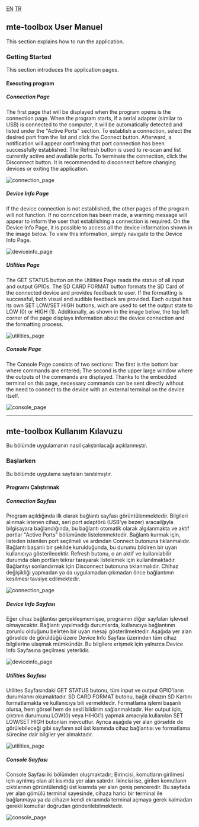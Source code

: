 [EN](mte-toolbox-user-manuel)
[TR](mte-toolbox-kullanim-kilavuzu)

## mte-toolbox User Manuel

This section explains how to run the application.

### Getting Started 
This section introduces the application pages.

#### Executing program

##### Connection Page 
The first page that will be displayed when the program opens is the connection page. When the program starts, if a serial adapter (similar to USB) is connected to the computer, it will be automatically detected and listed under the "Active Ports" section.
To establish a connection, select the desired port from the list and click the Connect button. Afterward, a notification will appear confirming that port connection has been successfully established.
The Refresh button is used to re-scan and list currently active and available ports.
To terminate the connection, click the Disconnect button. It is recommended to disconnect before changing devices or exiting the application.

![connection_page](https://github.com/user-attachments/assets/8da2219e-da7f-4d08-99e3-157ae41ff0e1)

##### Device Info Page 
If the device connection is not established, the other pages of the program will not function. If no conncetion has been made, a warning message will appear to inform the user that establishing a connection is required.
On the Device Info Page, it is possible to access all the device information shown in the image below. To view this information, simply navigate to the Device Info Page.

![deviceinfo_page](https://github.com/user-attachments/assets/b58b4733-04d3-4e16-b66b-64d82e465233)

##### Utilities Page
The GET STATUS button on the Utilities Page reads the status of all input and output GPIOs. 
The SD CARD FORMAT button formats the SD Card of the connected device and provides feedback to user. If the formatting is successful, both visual and audible feedback are provided. 
Each output has its own SET LOW/SET HIGH buttons, wich are used to set the output state to LOW (0) or HIGH (1). 
Additionally, as shown in the image below, the top left corner of the page displays information about the device connection and the formatting process.

![utilities_page](https://github.com/user-attachments/assets/56cd4652-b3b4-4b37-bffc-a36f02989b9f)

##### Console Page
The Console Page consists of two sections:
The first is the bottom bar where commands are entered;
The second is the upper large window where the outputs of the commands are displayed. 
Thanks to the embedded terminal on this page, necessary commands can be sent directly without the need to connect to the device with an external terminal on the device itself.

![console_page](https://github.com/user-attachments/assets/aa42f2e6-f20e-4aa0-b6b9-7e419ef7f1c9)




---




## mte-toolbox Kullanım Kılavuzu

Bu bölümde uygulamanın nasıl çalıştırılacağı açıklanmıştır.

### Başlarken 
Bu bölümde uygulama sayfaları tanıtılmıştır.

#### Programı Çalıştırmak

##### Connection Sayfası
Program açıldığında ilk olarak bağlantı sayfası görüntülenmektedir. Bilgileri alınmak istenen cihaz, seri port adaptörü (USB'ye bezer) aracaılğıyla bilgisayara bağlandığında, bu bağlantı otomatik olarak algılanmakta ve aktif portlar "Active Ports" bölümünde listelenmektedir.
Bağlantı kurmak için, listeden istenilen port seçilmeli ve ardından Connect butonuna tıklanmalıdır. Bağlantı başarılı bir şekilde kurulduğunda, bu durumu bildiren bir uyarı kullanıcıya gösterilecektir.
Refresh butonu, o an aktif ve kullanılabilir durumda olan portları tekrar tarayarak listelemek için kullanılmaktadır. 
Bağlantıyı sonlandırmak için Disconnect butonuna tıklanmalıdır. Chihaz değişikliği yapmadan ya da uygulamadan çıkmadan önce bağlantının kesilmesi tavsiye edilmektedir. 


![connection_page](https://github.com/user-attachments/assets/8da2219e-da7f-4d08-99e3-157ae41ff0e1)

##### Device Info Sayfası
Eğer cihaz bağlantısı gerçekleşmemişse, programın diğer sayfaları işlevsel olmayacaktır. Bağlantı yapılmadığı durumlarda, kullanıcıya bağlantının zorunlu olduğunu belirten bir uyarı mesajı gösterilmektedir. Aşağıda yer alan görselde de görüldüğü üzere Device Info Sayfası üzerinden tüm cihaz bilgilerine ulaşmak mümkündür.
Bu bilgilere erişmek için yalnızca Device Info Sayfasına geçilmesi yeterlidir.

![deviceinfo_page](https://github.com/user-attachments/assets/b58b4733-04d3-4e16-b66b-64d82e465233)

##### Utilities Sayfası
Utilites Sayfasındaki GET STATUS butonu, tüm input ve output GPIO'ların durumlarını okumaktadır. 
SD CARD FORMAT butonu, bağlı cihazın SD Kartını formatlamakta ve kullanıcıya bili vermektedir. Formatlama işlemi başarılı olursa, hem görsel hem de sesli bildirim sağlanmaktadır.
Her output için, çıktının durumunu LOW(0) veya HIHG(1) yapmak amacıyla kullanılan SET LOW/SET HIGH butonları mevcuttur.
Ayrıca aşağıda yer alan görselde de görülebileceği gibi sayfanın sol üst kısmında cihaz bağlantısı ve formatlama sürecine dair bilgiler yer almaktadır.

![utilities_page](https://github.com/user-attachments/assets/56cd4652-b3b4-4b37-bffc-a36f02989b9f)

##### Console Sayfası
Console Sayfası iki bölümden oluşmaktadır;
Birincisi, komutların girilmesi için ayrılmış olan alt kısımda yer alan satırdır.
İkincisi ise, girilen komutların çıktılarının görüntülendiği üst kısımda yer alan geniş penceredir. 
Bu sayfada yer alan gömülü terminal sayesinde, cihaza harici bir terminal ile bağlanmaya ya da cihazın kendi ekranında terminal açmaya gerek kalmadan gerekli komutlar doğrudan gönderilebilmektedir. 

![console_page](https://github.com/user-attachments/assets/aa42f2e6-f20e-4aa0-b6b9-7e419ef7f1c9)










